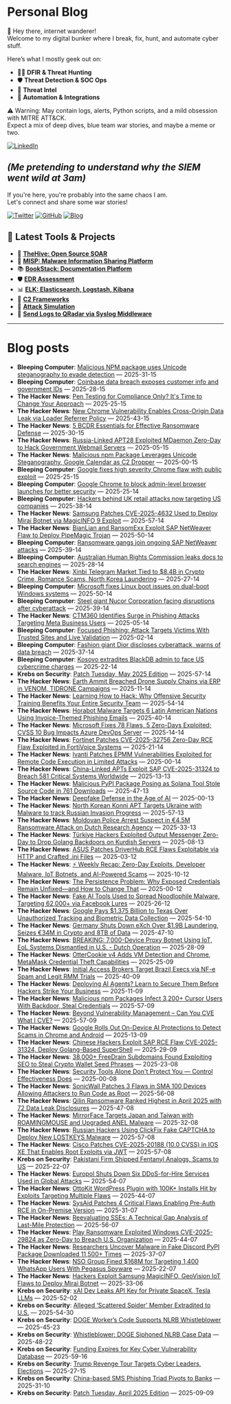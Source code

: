 # Personal Blog

👋 Hey there, internet wanderer!  
Welcome to my digital bunker where I break, fix, hunt, and automate cyber stuff.  

Here’s what I mostly geek out on:

- 🕵️‍♂️ **DFIR & Threat Hunting**  
- 🛡️ **Threat Detection & SOC Ops**  
- 🧠 **Threat Intel**  
- 🤖 **Automation & Integrations**

⚠️ Warning: May contain logs, alerts, Python scripts, and a mild obsession with MITRE ATT&CK.  
Expect a mix of deep dives, blue team war stories, and maybe a meme or two.

[![LinkedIn](https://img.shields.io/badge/LinkedIn-Connect-blue?style=flat&logo=linkedin)](https://www.linkedin.com/in/0xatef)

*(Me pretending to understand why the SIEM went wild at 3am)*  
---  
If you're here, you're probably into the same chaos I am.  
Let's connect and share some war stories!

[![Twitter](https://img.shields.io/badge/Twitter-%400xatef-1DA1F2?style=flat&logo=twitter&logoColor=white)](https://twitter.com/0xatef)
[![GitHub](https://img.shields.io/badge/GitHub-0xAtef-181717?style=flat&logo=github)](https://github.com/0xAtef)
[![Blog](https://img.shields.io/badge/Blog-0xAtef.github.io-orange?style=flat&logo=jekyll)](https://0xatef.github.io)


## 🧰 Latest Tools & Projects

- 🐝 [**TheHive: Open Source SOAR**](https://0xatef.github.io/Projects/#thehive-open-source-soar)  
- 🧬 [**MISP: Malware Information Sharing Platform**](https://0xatef.github.io/Projects/#misp-malware-information-sharing-platform)  
- 📚 [**BookStack: Documentation Platform**](https://0xatef.github.io/Projects/#bookstack-documentation-platform)  
- 🛡️ [**EDR Assessment**](https://0xatef.github.io/Projects/#edr-assessment)  
- 📊 [**ELK: Elasticsearch, Logstash, Kibana**](https://0xatef.github.io/Projects/#elk-elasticsearch-logstash-kibana)  
- 🎯 [**C2 Frameworks**](https://0xatef.github.io/Projects/#c2-frameworks)  
- 🧨 [**Attack Simulation**](https://0xatef.github.io/Projects/#attack-simulation)  
- 🔄 [**Send Logs to QRadar via Syslog Middleware**](https://0xatef.github.io/Projects/#how-to-send-logs-from-an-api-to-qradar-siem-through-syslog-middleware)  

---

# Blog posts
<!-- BLOG-POST-LIST:START -->
- **Bleeping Computer**: [Malicious NPM package uses Unicode steganography to evade detection](https://www.bleepingcomputer.com/news/security/malicious-npm-package-uses-unicode-steganography-to-evade-detection/) — 2025-31-15
- **Bleeping Computer**: [Coinbase data breach exposes customer info and government IDs](https://www.bleepingcomputer.com/news/security/coinbase-discloses-breach-faces-up-to-400-million-in-losses/) — 2025-28-15
- **The Hacker News**: [Pen Testing for Compliance Only? It&#39;s Time to Change Your Approach](https://thehackernews.com/2025/05/pen-testing-for-compliance-only-its.html) — 2025-25-15
- **The Hacker News**: [New Chrome Vulnerability Enables Cross-Origin Data Leak via Loader Referrer Policy](https://thehackernews.com/2025/05/new-chrome-vulnerability-enables-cross.html) — 2025-43-15
- **The Hacker News**: [5 BCDR Essentials for Effective Ransomware Defense](https://thehackernews.com/2025/05/top-5-bcdr-capabilities-for-ransomware-defense.html) — 2025-30-15
- **The Hacker News**: [Russia-Linked APT28 Exploited MDaemon Zero-Day to Hack Government Webmail Servers](https://thehackernews.com/2025/05/russia-linked-apt28-exploited-mdaemon.html) — 2025-05-15
- **The Hacker News**: [Malicious npm Package Leverages Unicode Steganography, Google Calendar as C2 Dropper](https://thehackernews.com/2025/05/malicious-npm-package-leverages-unicode.html) — 2025-00-15
- **Bleeping Computer**: [Google fixes high severity Chrome flaw with public exploit](https://www.bleepingcomputer.com/news/security/google-fixes-high-severity-chrome-flaw-with-public-exploit/) — 2025-25-15
- **Bleeping Computer**: [Google Chrome to block admin-level browser launches for better security](https://www.bleepingcomputer.com/news/google/google-chrome-to-block-admin-level-browser-launches-for-better-security/) — 2025-25-14
- **Bleeping Computer**: [Hackers behind UK retail attacks now targeting US companies](https://www.bleepingcomputer.com/news/security/google-scattered-spider-switches-targets-to-us-retail-chains/) — 2025-38-14
- **The Hacker News**: [Samsung Patches CVE-2025-4632 Used to Deploy Mirai Botnet via MagicINFO 9 Exploit](https://thehackernews.com/2025/05/samsung-patches-cve-2025-4632-used-to.html) — 2025-57-14
- **The Hacker News**: [BianLian and RansomExx Exploit SAP NetWeaver Flaw to Deploy PipeMagic Trojan](https://thehackernews.com/2025/05/bianlian-and-ransomexx-exploit-sap.html) — 2025-50-14
- **Bleeping Computer**: [Ransomware gangs join ongoing SAP NetWeaver attacks](https://www.bleepingcomputer.com/news/security/ransomware-gangs-join-ongoing-sap-netweaver-attacks/) — 2025-39-14
- **Bleeping Computer**: [Australian Human Rights Commission leaks docs to search engines](https://www.bleepingcomputer.com/news/security/australian-human-rights-commission-leaks-docs-to-search-engines/) — 2025-28-14
- **The Hacker News**: [Xinbi Telegram Market Tied to $8.4B in Crypto Crime, Romance Scams, North Korea Laundering](https://thehackernews.com/2025/05/xinbi-telegram-market-tied-to-84b-in.html) — 2025-27-14
- **Bleeping Computer**: [Microsoft fixes Linux boot issues on dual-boot Windows systems](https://www.bleepingcomputer.com/news/microsoft/microsoft-fixes-linux-boot-issues-on-dual-boot-windows-systems/) — 2025-50-14
- **Bleeping Computer**: [Steel giant Nucor Corporation facing disruptions after cyberattack](https://www.bleepingcomputer.com/news/security/steel-giant-nucor-corporation-facing-disruptions-after-cyberattack/) — 2025-39-14
- **The Hacker News**: [CTM360 Identifies Surge in Phishing Attacks Targeting Meta Business Users](https://thehackernews.com/2025/05/ctm360-identifies-surge-in-phishing.html) — 2025-05-14
- **Bleeping Computer**: [Focused Phishing: Attack Targets Victims With Trusted Sites and Live Validation](https://www.bleepingcomputer.com/news/security/focused-phishing-attack-targets-victims-with-trusted-sites-and-live-validation/) — 2025-02-14
- **Bleeping Computer**: [Fashion giant Dior discloses cyberattack, warns of data breach](https://www.bleepingcomputer.com/news/security/fashion-giant-dior-discloses-cyberattack-warns-of-data-breach/) — 2025-37-14
- **Bleeping Computer**: [Kosovo extradites BlackDB admin to face US cybercrime charges](https://www.bleepingcomputer.com/news/security/kosovo-extradites-blackdb-admin-to-face-us-cybercrime-charges/) — 2025-22-14
- **Krebs on Security**: [Patch Tuesday, May 2025 Edition](https://krebsonsecurity.com/2025/05/patch-tuesday-may-2025-edition/) — 2025-57-14
- **The Hacker News**: [Earth Ammit Breached Drone Supply Chains via ERP in VENOM, TIDRONE Campaigns](https://thehackernews.com/2025/05/earth-ammit-breached-drone-supply.html) — 2025-11-14
- **The Hacker News**: [Learning How to Hack: Why Offensive Security Training Benefits Your Entire Security Team](https://thehackernews.com/2025/05/learning-how-to-hack-why-offensive.html) — 2025-54-14
- **The Hacker News**: [Horabot Malware Targets 6 Latin American Nations Using Invoice-Themed Phishing Emails](https://thehackernews.com/2025/05/horabot-malware-targets-6-latin.html) — 2025-40-14
- **The Hacker News**: [Microsoft Fixes 78 Flaws, 5 Zero-Days Exploited; CVSS 10 Bug Impacts Azure DevOps Server](https://thehackernews.com/2025/05/microsoft-fixes-78-flaws-5-zero-days.html) — 2025-14-14
- **The Hacker News**: [Fortinet Patches CVE-2025-32756 Zero-Day RCE Flaw Exploited in FortiVoice Systems](https://thehackernews.com/2025/05/fortinet-patches-cve-2025-32756-zero.html) — 2025-21-14
- **The Hacker News**: [Ivanti Patches EPMM Vulnerabilities Exploited for Remote Code Execution in Limited Attacks](https://thehackernews.com/2025/05/ivanti-patches-epmm-vulnerabilities.html) — 2025-00-14
- **The Hacker News**: [China-Linked APTs Exploit SAP CVE-2025-31324 to Breach 581 Critical Systems Worldwide](https://thehackernews.com/2025/05/china-linked-apts-exploit-sap-cve-2025.html) — 2025-13-13
- **The Hacker News**: [Malicious PyPI Package Posing as Solana Tool Stole Source Code in 761 Downloads](https://thehackernews.com/2025/05/malicious-pypi-package-posing-as-solana.html) — 2025-47-13
- **The Hacker News**: [Deepfake Defense in the Age of AI](https://thehackernews.com/2025/05/deepfake-defense-in-age-of-ai.html) — 2025-00-13
- **The Hacker News**: [North Korean Konni APT Targets Ukraine with Malware to track Russian Invasion Progress](https://thehackernews.com/2025/05/north-korean-konni-apt-targets-ukraine.html) — 2025-57-13
- **The Hacker News**: [Moldovan Police Arrest Suspect in €4.5M Ransomware Attack on Dutch Research Agency](https://thehackernews.com/2025/05/moldovan-police-arrest-suspect-in-45m.html) — 2025-33-13
- **The Hacker News**: [Türkiye Hackers Exploited Output Messenger Zero-Day to Drop Golang Backdoors on Kurdish Servers](https://thehackernews.com/2025/05/turkiye-hackers-exploited-output.html) — 2025-08-13
- **The Hacker News**: [ASUS Patches DriverHub RCE Flaws Exploitable via HTTP and Crafted .ini Files](https://thehackernews.com/2025/05/asus-patches-driverhub-rce-flaws.html) — 2025-03-12
- **The Hacker News**: [⚡ Weekly Recap: Zero-Day Exploits, Developer Malware, IoT Botnets, and AI-Powered Scams](https://thehackernews.com/2025/05/weekly-recap-zero-day-exploits.html) — 2025-10-12
- **The Hacker News**: [The Persistence Problem: Why Exposed Credentials Remain Unfixed—and How to Change That](https://thehackernews.com/2025/05/the-persistence-problem-why-exposed.html) — 2025-00-12
- **The Hacker News**: [Fake AI Tools Used to Spread Noodlophile Malware, Targeting 62,000+ via Facebook Lures](https://thehackernews.com/2025/05/fake-ai-tools-used-to-spread.html) — 2025-26-12
- **The Hacker News**: [Google Pays $1.375 Billion to Texas Over Unauthorized Tracking and Biometric Data Collection](https://thehackernews.com/2025/05/google-pays-1375-billion-to-texas-over.html) — 2025-54-10
- **The Hacker News**: [Germany Shuts Down eXch Over $1.9B Laundering, Seizes €34M in Crypto and 8TB of Data](https://thehackernews.com/2025/05/germany-shuts-down-exch-over-19b.html) — 2025-47-10
- **The Hacker News**: [BREAKING: 7,000-Device Proxy Botnet Using IoT, EoL Systems Dismantled in U.S. - Dutch Operation](https://thehackernews.com/2025/05/breaking-7000-device-proxy-botnet-using.html) — 2025-28-09
- **The Hacker News**: [OtterCookie v4 Adds VM Detection and Chrome, MetaMask Credential Theft Capabilities](https://thehackernews.com/2025/05/ottercookie-v4-adds-vm-detection-and.html) — 2025-25-09
- **The Hacker News**: [Initial Access Brokers Target Brazil Execs via NF-e Spam and Legit RMM Trials](https://thehackernews.com/2025/05/initial-access-brokers-target-brazil.html) — 2025-40-09
- **The Hacker News**: [Deploying AI Agents? Learn to Secure Them Before Hackers Strike Your Business](https://thehackernews.com/2025/05/deploying-ai-agents-learn-to-secure.html) — 2025-11-09
- **The Hacker News**: [Malicious npm Packages Infect 3,200+ Cursor Users With Backdoor, Steal Credentials](https://thehackernews.com/2025/05/malicious-npm-packages-infect-3200.html) — 2025-57-09
- **The Hacker News**: [Beyond Vulnerability Management – Can You CVE What I CVE?](https://thehackernews.com/2025/05/beyond-vulnerability-management-cves.html) — 2025-57-09
- **The Hacker News**: [Google Rolls Out On-Device AI Protections to Detect Scams in Chrome and Android](https://thehackernews.com/2025/05/google-rolls-out-on-device-ai.html) — 2025-13-09
- **The Hacker News**: [Chinese Hackers Exploit SAP RCE Flaw CVE-2025-31324, Deploy Golang-Based SuperShell](https://thehackernews.com/2025/05/chinese-hackers-exploit-sap-rce-flaw.html) — 2025-29-09
- **The Hacker News**: [38,000+ FreeDrain Subdomains Found Exploiting SEO to Steal Crypto Wallet Seed Phrases](https://thehackernews.com/2025/05/38000-freedrain-subdomains-found.html) — 2025-23-08
- **The Hacker News**: [Security Tools Alone Don&#39;t Protect You — Control Effectiveness Does](https://thehackernews.com/2025/05/security-tools-alone-dont-protect-you.html) — 2025-00-08
- **The Hacker News**: [SonicWall Patches 3 Flaws in SMA 100 Devices Allowing Attackers to Run Code as Root](https://thehackernews.com/2025/05/sonicwall-patches-3-flaws-in-sma-100.html) — 2025-56-08
- **The Hacker News**: [Qilin Ransomware Ranked Highest in April 2025 with 72 Data Leak Disclosures](https://thehackernews.com/2025/05/qilin-leads-april-2025-ransomware-spike.html) — 2025-47-08
- **The Hacker News**: [MirrorFace Targets Japan and Taiwan with ROAMINGMOUSE and Upgraded ANEL Malware](https://thehackernews.com/2025/05/mirrorface-targets-japan-and-taiwan.html) — 2025-32-08
- **The Hacker News**: [Russian Hackers Using ClickFix Fake CAPTCHA to Deploy New LOSTKEYS Malware](https://thehackernews.com/2025/05/russian-hackers-using-clickfix-fake.html) — 2025-57-08
- **The Hacker News**: [Cisco Patches CVE-2025-20188 &lpar;10.0 CVSS&rpar; in IOS XE That Enables Root Exploits via JWT](https://thehackernews.com/2025/05/cisco-patches-cve-2025-20188-100-cvss.html) — 2025-57-08
- **Krebs on Security**: [Pakistani Firm Shipped Fentanyl Analogs, Scams to US](https://krebsonsecurity.com/2025/05/pakistani-firm-shipped-fentanyl-analogs-scams-to-us/) — 2025-22-07
- **The Hacker News**: [Europol Shuts Down Six DDoS-for-Hire Services Used in Global Attacks](https://thehackernews.com/2025/05/europol-shuts-down-six-ddos-for-hire.html) — 2025-54-07
- **The Hacker News**: [OttoKit WordPress Plugin with 100K+ Installs Hit by Exploits Targeting Multiple Flaws](https://thehackernews.com/2025/05/ottokit-wordpress-plugin-with-100k.html) — 2025-44-07
- **The Hacker News**: [SysAid Patches 4 Critical Flaws Enabling Pre-Auth RCE in On-Premise Version](https://thehackernews.com/2025/05/sysaid-patches-4-critical-flaws.html) — 2025-31-07
- **The Hacker News**: [Reevaluating SSEs: A Technical Gap Analysis of Last-Mile Protection](https://thehackernews.com/2025/05/reevaluating-sses-technical-gap.html) — 2025-56-07
- **The Hacker News**: [Play Ransomware Exploited Windows CVE-2025-29824 as Zero-Day to Breach U.S. Organization](https://thehackernews.com/2025/05/play-ransomware-exploited-windows-cve.html) — 2025-44-07
- **The Hacker News**: [Researchers Uncover Malware in Fake Discord PyPI Package Downloaded 11,500+ Times](https://thehackernews.com/2025/05/researchers-uncover-malware-in-fake.html) — 2025-37-07
- **The Hacker News**: [NSO Group Fined $168M for Targeting 1,400 WhatsApp Users With Pegasus Spyware](https://thehackernews.com/2025/05/nso-group-fined-168m-for-targeting-1400.html) — 2025-22-07
- **The Hacker News**: [Hackers Exploit Samsung MagicINFO, GeoVision IoT Flaws to Deploy Mirai Botnet](https://thehackernews.com/2025/05/hackers-exploit-samsung-magicinfo.html) — 2025-33-06
- **Krebs on Security**: [xAI Dev Leaks API Key for Private SpaceX, Tesla LLMs](https://krebsonsecurity.com/2025/05/xai-dev-leaks-api-key-for-private-spacex-tesla-llms/) — 2025-52-02
- **Krebs on Security**: [Alleged ‘Scattered Spider’ Member Extradited to U.S.](https://krebsonsecurity.com/2025/04/alleged-scattered-spider-member-extradited-to-u-s/) — 2025-54-30
- **Krebs on Security**: [DOGE Worker’s Code Supports NLRB Whistleblower](https://krebsonsecurity.com/2025/04/doge-workers-code-supports-nlrb-whistleblower/) — 2025-45-23
- **Krebs on Security**: [Whistleblower: DOGE Siphoned NLRB Case Data](https://krebsonsecurity.com/2025/04/whistleblower-doge-siphoned-nlrb-case-data/) — 2025-48-22
- **Krebs on Security**: [Funding Expires for Key Cyber Vulnerability Database](https://krebsonsecurity.com/2025/04/funding-expires-for-key-cyber-vulnerability-database/) — 2025-59-16
- **Krebs on Security**: [Trump Revenge Tour Targets Cyber Leaders, Elections](https://krebsonsecurity.com/2025/04/trump-revenge-tour-targets-cyber-leaders-elections/) — 2025-27-15
- **Krebs on Security**: [China-based SMS Phishing Triad Pivots to Banks](https://krebsonsecurity.com/2025/04/china-based-sms-phishing-triad-pivots-to-banks/) — 2025-31-10
- **Krebs on Security**: [Patch Tuesday, April 2025 Edition](https://krebsonsecurity.com/2025/04/patch-tuesday-april-2025-edition/) — 2025-09-09<!-- BLOG-POST-LIST:END -->
